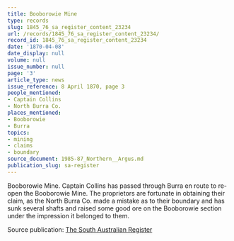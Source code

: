 ```yaml
---
title: Booborowie Mine
type: records
slug: 1845_76_sa_register_content_23234
url: /records/1845_76_sa_register_content_23234/
record_id: 1845_76_sa_register_content_23234
date: '1870-04-08'
date_display: null
volume: null
issue_number: null
page: '3'
article_type: news
issue_reference: 8 April 1870, page 3
people_mentioned:
- Captain Collins
- North Burra Co.
places_mentioned:
- Booborowie
- Burra
topics:
- mining
- claims
- boundary
source_document: 1985-87_Northern__Argus.md
publication_slug: sa-register
---
```


Booborowie Mine.  Captain Collins has passed through Burra en route to re-open the Booborowie Mine.  The proprietors are fortunate in obtaining their claim, as the North Burra Co. made a mistake as to their boundary and has sunk several shafts and raised some good ore on the Booborowie section under the impression it belonged to them.

Source publication: [The South Australian Register](/publications/sa-register/)
